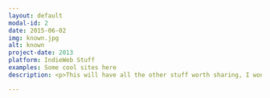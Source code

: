 ```yaml
---
layout: default
modal-id: 2
date: 2015-06-02
img: known.jpg
alt: known
project-date: 2013
platform: IndieWeb Stuff
examples: Some cool sites here
description: <p>This will have all the other stuff worth sharing, I wonder how long content will work!</p><p>Another paragraph.</p><h4>Line Breaks a Problem?</h4><p>Maybe not.</p>

---
```

